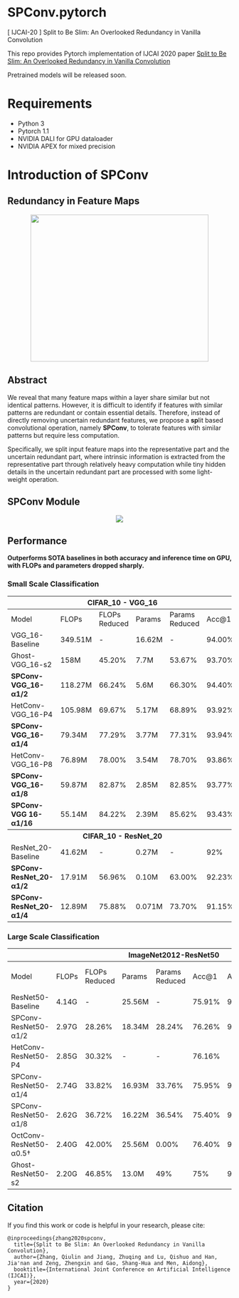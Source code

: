 # SPConv.pytorch
[ IJCAI-20 ] Split to Be Slim: An Overlooked Redundancy in Vanilla Convolution

This repo provides Pytorch implementation of IJCAI 2020 paper [Split to Be Slim: An Overlooked Redundancy in Vanilla Convolution](https://arxiv.org/abs/2006.12085)

Pretrained models will be released soon.

# Requirements
- Python 3
- Pytorch 1.1
- NVIDIA DALI for GPU dataloader 
- NVIDIA APEX for mixed precision

# Introduction of SPConv
## Redundancy in Feature Maps

<div align=center><img width='400' height='330' src="https://github.com/qiulinzhang/SPConv.pytorch/blob/master/images/redundant_feature_maps.png"/></div>

## Abstract
We reveal that many feature maps within a layer share similar but not identical patterns. However, it is difficult to identify if features with similar patterns are redundant or contain essential details. Therefore, instead of directly removing uncertain redundant features, we propose a **sp**lit based convolutional operation, namely **SPConv**, to tolerate features with similar patterns but require less computation. 

Specifically, we split input feature maps into the representative part and the uncertain redundant part, where intrinsic information is extracted from the representative part through relatively heavy computation while tiny hidden details in the uncertain redundant part are processed with some light-weight operation.

## SPConv Module

<div align=center><img src="https://github.com/qiulinzhang/SPConv.pytorch/blob/master/images/spconv_module.png"/></div>


## Performance
**Outperforms SOTA baselines in both accuracy and inference time on GPU, with FLOPs and parameters dropped sharply.**
### Small Scale Classification

<table class="tg">
<thead>
  <tr>
    <th class="tg-c3ow" colspan="6">CIFAR_10 - VGG_16</th>
  </tr>
</thead>
<tbody>
  <tr>
    <td class="tg-c3ow">Model</td>
    <td class="tg-c3ow">FLOPs</td>
    <td class="tg-c3ow">FLOPs<br>Reduced</td>
    <td class="tg-c3ow">Params</td>
    <td class="tg-c3ow">Params<br>Reduced</td>
    <td class="tg-c3ow">Acc@1</td>
  </tr>
  <tr>
    <td class="tg-c3ow">VGG_16-Baseline</td>
    <td class="tg-c3ow">349.51M</td>
    <td class="tg-c3ow">-</td>
    <td class="tg-c3ow">16.62M</td>
    <td class="tg-c3ow">-</td>
    <td class="tg-c3ow">94.00%</td>
  </tr>
  <tr>
    <td class="tg-c3ow">Ghost-VGG_16-s2</td>
    <td class="tg-c3ow">158M</td>
    <td class="tg-c3ow">45.20%</td>
    <td class="tg-c3ow">7.7M</td>
    <td class="tg-c3ow">53.67%</td>
    <td class="tg-c3ow">93.70%</td>
  </tr>
  <tr>
    <td class="tg-7btt"><b>SPConv-VGG_16-α1/2</b></td>
    <td class="tg-7btt">118.27M</td>
    <td class="tg-7btt">66.24%</td>
    <td class="tg-7btt">5.6M</td>
    <td class="tg-7btt">66.30%</td>
    <td class="tg-7btt">94.40%</td>
  </tr>
  <tr>
    <td class="tg-c3ow">HetConv-VGG_16-P4</td>
    <td class="tg-c3ow">105.98M</td>
    <td class="tg-c3ow">69.67%</td>
    <td class="tg-c3ow">5.17M</td>
    <td class="tg-c3ow">68.89%</td>
    <td class="tg-c3ow">93.92%</td>
  </tr>
  <tr>
    <td class="tg-7btt"><b>SPConv-VGG_16-α1/4</b></td>
    <td class="tg-7btt">79.34M</td>
    <td class="tg-7btt">77.29%</td>
    <td class="tg-7btt">3.77M</td>
    <td class="tg-7btt">77.31%</td>
    <td class="tg-7btt">93.94%</td>
  </tr>
  <tr>
    <td class="tg-c3ow">HetConv-VGG_16-P8</td>
    <td class="tg-c3ow">76.89M</td>
    <td class="tg-c3ow">78.00%</td>
    <td class="tg-c3ow">3.54M</td>
    <td class="tg-c3ow">78.70%</td>
    <td class="tg-c3ow">93.86%</td>
  </tr>
  <tr>
    <td class="tg-7btt"><b>SPConv-VGG_16-α1/8</b></td>
    <td class="tg-7btt">59.87M</td>
    <td class="tg-7btt">82.87%</td>
    <td class="tg-7btt">2.85M</td>
    <td class="tg-7btt">82.85%</td>
    <td class="tg-7btt">93.77%</td>
  </tr>
  <tr>
    <td class="tg-7btt"><b>SPConv-VGG 16-α1/16</b></td>
    <td class="tg-7btt">55.14M</td>
    <td class="tg-7btt">84.22%</td>
    <td class="tg-7btt">2.39M</td>
    <td class="tg-7btt">85.62%</td>
    <td class="tg-7btt">93.43%</td>
  </tr>
  <tr>
    <th class="tg-c3ow" colspan="6">CIFAR_10 - ResNet_20</th>
  </tr>
  <tr>
    <td class="tg-c3ow">ResNet_20-Baseline</td>
    <td class="tg-c3ow">41.62M</td>
    <td class="tg-c3ow">-</td>
    <td class="tg-c3ow">0.27M</td>
    <td class="tg-c3ow">-</td>
    <td class="tg-c3ow">92%</td>
  </tr>
  <tr>
    <td class="tg-7btt"><b>SPConv-ResNet_20-α1/2</b></td>
    <td class="tg-7btt">17.91M</td>
    <td class="tg-7btt">56.96%</td>
    <td class="tg-7btt">0.10M</td>
    <td class="tg-7btt">63.00%</td>
    <td class="tg-7btt">92.23%</td>
  </tr>
  <tr>
    <td class="tg-7btt"><b>SPConv-ResNet_20-α1/4</b></td>
    <td class="tg-7btt">12.89M</td>
    <td class="tg-7btt">75.88%</td>
    <td class="tg-7btt">0.071M</td>
    <td class="tg-7btt">73.70%</td>
    <td class="tg-7btt">91.15%</td>
  </tr>
</tbody>
</table>

### Large Scale Classification


<table class="tg">
<thead>
  <tr>
    <th class="tg-c3ow" colspan="9">ImageNet2012-ResNet50</th>
  </tr>
</thead>
<tbody>
  <tr>
    <td class="tg-c3ow">Model</td>
    <td class="tg-c3ow">FLOPs</td>
    <td class="tg-c3ow">FLOPs<br>Reduced</td>
    <td class="tg-c3ow">Params</td>
    <td class="tg-c3ow">Params<br>Reduced</td>
    <td class="tg-c3ow">Acc@1</td>
    <td class="tg-c3ow">Acc@5</td>
    <th class="tg-c3ow">Inference Time<br>on GPU</th>
    <td class="tg-baqh">Pretrained</td>
  </tr>
  <tr>
    <td class="tg-c3ow">ResNet50-Baseline</td>
    <td class="tg-c3ow">4.14G</td>
    <td class="tg-c3ow">-</td>
    <td class="tg-c3ow">25.56M</td>
    <td class="tg-c3ow">-</td>
    <td class="tg-c3ow">75.91%</td>
    <td class="tg-c3ow">92.78%</td>
    <td class="tg-c3ow">1.32 ms</td>
    <td class="tg-baqh">-</td>
  </tr>
  <tr>
    <td class="tg-c3ow">SPConv-ResNet50-α1/2</td>
    <td class="tg-c3ow">2.97G</td>
    <td class="tg-c3ow">28.26%</td>
    <td class="tg-c3ow">18.34M</td>
    <td class="tg-c3ow">28.24%</td>
    <td class="tg-c3ow">76.26%</td>
    <td class="tg-c3ow">93.05%</td>
    <td class="tg-c3ow">1.23 ms</td>
    <td class="tg-baqh">(model)[]</td>
  </tr>
  <tr>
    <td class="tg-c3ow">HetConv-ResNet50-P4</td>
    <td class="tg-c3ow">2.85G</td>
    <td class="tg-c3ow">30.32%</td>
    <td class="tg-c3ow">-</td>
    <td class="tg-c3ow">-</td>
    <td class="tg-c3ow">76.16%</td>
    <td class="tg-c3ow"></td>
    <td class="tg-c3ow">-</td>
    <td class="tg-baqh">-</td>
  </tr>
  <tr>
    <td class="tg-c3ow">SPConv-ResNet50-α1/4</td>
    <td class="tg-c3ow">2.74G</td>
    <td class="tg-c3ow">33.82%</td>
    <td class="tg-c3ow">16.93M</td>
    <td class="tg-c3ow">33.76%</td>
    <td class="tg-c3ow">75.95%</td>
    <td class="tg-c3ow">92.99%</td>
    <td class="tg-c3ow">1.19 ms</td>
    <td class="tg-baqh">(model)[]</td>
  </tr>
  <tr>
    <td class="tg-c3ow">SPConv-ResNet50-α1/8</td>
    <td class="tg-c3ow">2.62G</td>
    <td class="tg-c3ow">36.72%</td>
    <td class="tg-c3ow">16.22M</td>
    <td class="tg-c3ow">36.54%</td>
    <td class="tg-c3ow">75.40%</td>
    <td class="tg-c3ow">92.77%</td>
    <td class="tg-c3ow">1.17 ms</td>
    <td class="tg-baqh">[model]()</td>
  </tr>
  <tr>
    <td class="tg-c3ow">OctConv-ResNet50-α0.5†</td>
    <td class="tg-c3ow">2.40G</td>
    <td class="tg-c3ow">42.00%</td>
    <td class="tg-c3ow">25.56M</td>
    <td class="tg-c3ow">0.00%</td>
    <td class="tg-c3ow">76.40%</td>
    <td class="tg-c3ow">93.14%</td>
    <td class="tg-c3ow">3.51 ms</td>
    <td class="tg-baqh">-</td>
  </tr>
  <tr>
    <td class="tg-c3ow">Ghost-ResNet50-s2</td>
    <td class="tg-c3ow">2.20G</td>
    <td class="tg-c3ow">46.85%</td>
    <td class="tg-c3ow">13.0M</td>
    <td class="tg-c3ow">49%</td>
    <td class="tg-c3ow">75%</td>
    <td class="tg-c3ow">92.3%</td>
    <td class="tg-c3ow">-</td>
    <td class="tg-baqh">-</td>
  </tr>
</tbody>
</table>

## Citation

If you find this work or code is helpful in your research, please cite:

```
@inproceedings{zhang2020spconv,
  title={Split to Be Slim: An Overlooked Redundancy in Vanilla Convolution},
  author={Zhang, Qiulin and Jiang, Zhuqing and Lu, Qishuo and Han, Jia'nan and Zeng, Zhengxin and Gao, Shang-Hua and Men, Aidong},
  booktitle={International Joint Conference on Artificial Intelligence (IJCAI)},
  year={2020}
}
```
